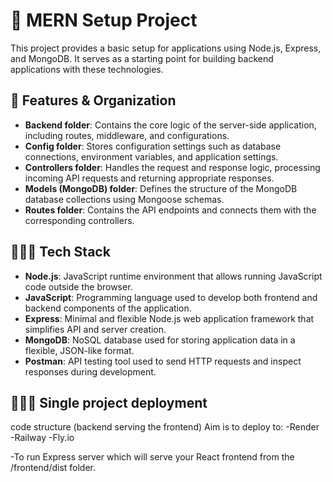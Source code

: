 # 📱 MERN Setup Project

This project provides a basic setup for applications using Node.js, Express, and MongoDB. It serves as a starting point for building backend applications with these technologies.

## 💭 Features & Organization

- **Backend folder**: Contains the core logic of the server-side application, including routes, middleware, and configurations.
- **Config folder**: Stores configuration settings such as database connections, environment variables, and application settings.
- **Controllers folder**: Handles the request and response logic, processing incoming API requests and returning appropriate responses.
- **Models (MongoDB) folder**: Defines the structure of the MongoDB database collections using Mongoose schemas.
- **Routes folder**: Contains the API endpoints and connects them with the corresponding controllers.

## 👩🏻‍💻 Tech Stack

- **Node.js**: JavaScript runtime environment that allows running JavaScript code outside the browser.
- **JavaScript**: Programming language used to develop both frontend and backend components of the application.
- **Express**: Minimal and flexible Node.js web application framework that simplifies API and server creation.
- **MongoDB**: NoSQL database used for storing application data in a flexible, JSON-like format.
- **Postman**: API testing tool used to send HTTP requests and inspect responses during development.

## 👩🏻‍💻 Single project deployment 
code structure (backend serving the frontend)
Aim is to deploy to: 
-Render
-Railway
-Fly.io

-To run Express server which will serve your React frontend from the /frontend/dist folder.
